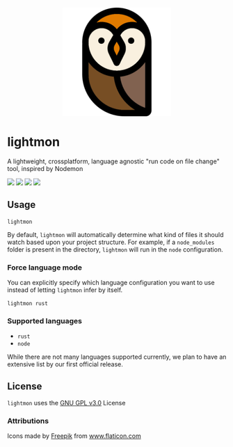 
<p align="center">
  <img height="250px"src="./assets/logo.png"/>
</p>

# lightmon
A lightweight, crossplatform, language agnostic "run code on file change" tool, inspired by Nodemon
<p align="left">
  <img src="https://github.com/reaganmcf/lightmon/actions/workflows/ubuntu.yml/badge.svg"/>
  <img src="https://github.com/reaganmcf/lightmon/actions/workflows/macos.yml/badge.svg"/>
  <img src="https://github.com/reaganmcf/lightmon/actions/workflows/windows.yml/badge.svg"/>
  <img src="https://shields.io/github/license/reaganmcf/lightmon"/>
</p>

## Usage
```
lightmon
```
By default, `lightmon` will automatically determine what kind of files it should watch based upon your project structure. For example, if a `node_modules` folder is present in the directory, `lightmon` will run in the `node` configuration. 

### Force language mode
You can explicitly specify which language configuration you want to use instead of letting `lightmon` infer by itself.

```
lightmon rust
```

### Supported languages
- `rust`
- `node`

While there are not many languages supported currently, we plan to have an extensive list by our first official release.

## License
`lightmon` uses the [GNU GPL v3.0](https://github.com/reaganmcf/lightmon/blob/master/LICENSE) License

### Attributions
<div>Icons made by <a href="https://www.freepik.com" title="Freepik">Freepik</a> from <a href="https://www.flaticon.com/" title="Flaticon">www.flaticon.com</a></div>